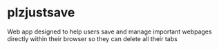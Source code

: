 # plzjustsave
Web app designed to help users save and manage important webpages directly within their browser so they can delete all their tabs
